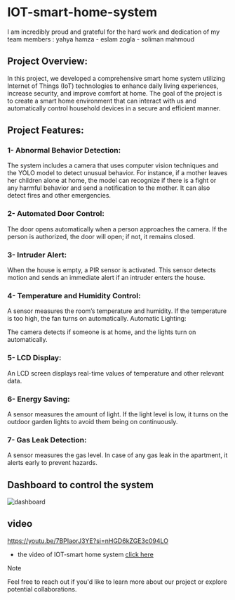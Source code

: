 # IOT-smart-home-system

I am incredibly proud and grateful for the hard work and dedication of my team members : yahya hamza - eslam zogla - soliman mahmoud

## Project Overview:
In this project, we developed a comprehensive smart home system utilizing Internet of Things (IoT) technologies to enhance daily living experiences, increase security, and improve comfort at home. The goal of the project is to create a smart home environment that can interact with us and automatically control household devices in a secure and efficient manner.

## Project Features:

### 1- Abnormal Behavior Detection:

The system includes a camera that uses computer vision techniques and the YOLO model to detect unusual behavior. For instance, if a mother leaves her children alone at home, the model can recognize if there is a fight or any harmful behavior and send a notification to the mother. It can also detect fires and other emergencies.

### 2- Automated Door Control:

The door opens automatically when a person approaches the camera. If the person is authorized, the door will open; if not, it remains closed.

### 3- Intruder Alert:

When the house is empty, a PIR sensor is activated. This sensor detects motion and sends an immediate alert if an intruder enters the house.

### 4- Temperature and Humidity Control:

A sensor measures the room’s temperature and humidity. If the temperature is too high, the fan turns on automatically.
Automatic Lighting:

The camera detects if someone is at home, and the lights turn on automatically.

### 5- LCD Display:

An LCD screen displays real-time values of temperature and other relevant data.

### 6- Energy Saving:

A sensor measures the amount of light. If the light level is low, it turns on the outdoor garden lights to avoid them being on continuously.

### 7- Gas Leak Detection:

A sensor measures the gas level. In case of any gas leak in the apartment, it alerts early to prevent hazards.

## Dashboard to control the system

![dashboard](https://github.com/user-attachments/assets/3d349ce9-1a65-48c1-b996-a5cac917c431)

## video
https://youtu.be/7BPIaorJ3YE?si=nHGD6kZGE3c094LO

* the video of IOT-smart home system  [click here](https://youtu.be/7BPIaorJ3YE?si=nHGD6kZGE3c094LO)

> [!NOTE]
> Feel free to reach out if you'd like to learn more about our project or explore potential collaborations.

